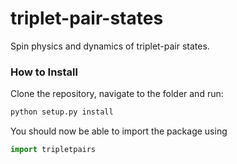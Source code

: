 # triplet-pair-states
Spin physics and dynamics of triplet-pair states.

### How to Install
Clone the repository, navigate to the folder and run:
```sh
python setup.py install
```
You should now be able to import the package using
```python
import tripletpairs
```
